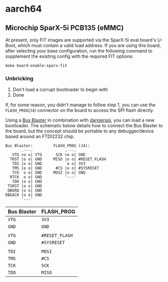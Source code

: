 aarch64
=======

Microchip SparX-5i PCB135 (eMMC)
--------------------------------

At present, only FIT images are supported via the SparX-5i eval
board's U-Boot, which must contain a valid load address. If you are
using this board, after selecting your base configuration, run the
following command to supplement the existing config with the required
FIT options:

    make board-enable-sparx-fit

### Unbricking

1. Don't load a corrupt bootloader to begin with
2. Done

If, for some reason, you didn't manage to follow step 1, you can use
the `FLASH_PROG`(`J4`) connector on the board to access the SPI flash
directly.

Using a [Bus Blaster][BB3] in combination with [dangerspi][dangerspi],
you can load a new bootloader. The schematic below details how to
connect the Bus Blaster to the board, but the concept should be
portable to any debugger/device based around an FTDI2232 chip.

```
Bus Blaster:         FLASH_PROG (J4):
       .---.              .---.
   VTG >o o| VTG      SCK >o o| GND
  TRST |o o| GND     MISO |o o| #RESET_FLASH
   TDI |o o| GND           o o| 3V3
   TMS |o o| GND      #CS |o o| #SYSRESET
   TCK  o o| GND     MOSI |o o| GND
  RTCK  o o| GND          '---'
   TDO |o o| GND
 TSRST |o o| GND
 DBGRQ |o o| GND
DBGACK |o o| GND
       '---'
```

| Bus Blaster | FLASH_PROG     |
|-------------|----------------|
| `VTG`       | `3V3`          |
| `GND`       | `GND`          |
|             |                |
| `VTG`       | `#RESET_FLASH` |
| `GND`       | `#SYSRESET`    |
|             |                |
| `TDI`       | `MOSI`         |
| `TMS`       | `#CS`          |
| `TCK`       | `SCK`          |
| `TDO`       | `MISO`         |

[BB3]: http://dangerousprototypes.com/docs/Bus_Blaster#Bus_Blaster_v3
[dangerspi]: https://github.com/wkz/dangerspi
